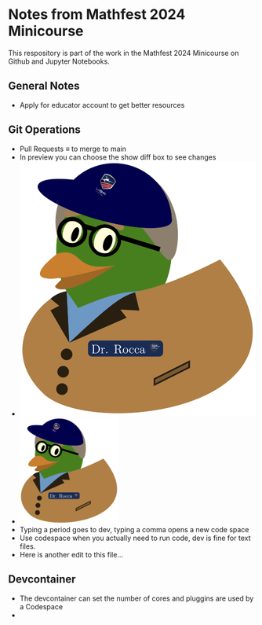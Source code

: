 # Notes from Mathfest 2024 Minicourse
This respository is part of the work in the Mathfest 2024 Minicourse on Github and Jupyter Notebooks.

## General Notes
- Apply for educator account to get better resources

## Git Operations
- Pull Requests $\equiv$ to merge to main
- In preview you can choose the show diff box to see changes
- ![This is my Chuck Duck Avatar](./Chuck_Duck.png)
- <img src="./Chuck_Duck.png" width="200">
- Typing a period goes to dev, typing a comma opens a new code space
- Use codespace when you actually need to run code, dev is fine for text files.
- Here is another edit to this file...

## Devcontainer
- The devcontainer can set the number of cores and pluggins are used by a Codespace
- 
[comment]: # (This actually is the most platform independent comment)
